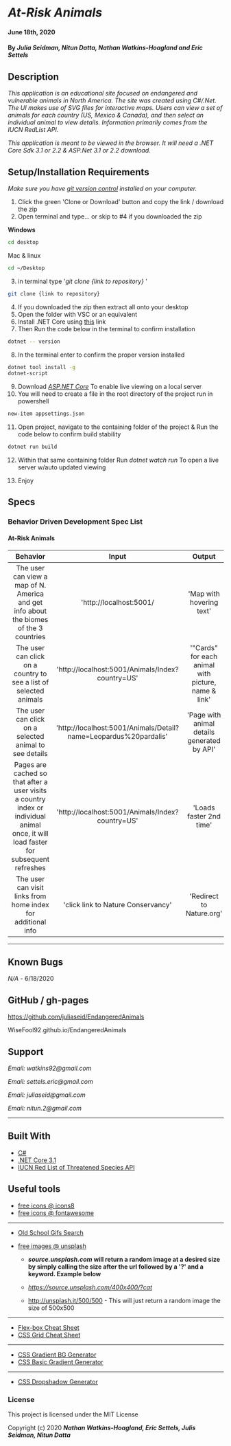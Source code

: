 # _At-Risk Animals_

#### June 18th, 2020

#### By _**Julia Seidman, Nitun Datta, Nathan Watkins-Hoagland and Eric Settels**_

## Description

_This application is an educational site focused on endangered and vulnerable animals in North America. The site was
created using C#/.Net. The UI makes use of SVG files for interactive maps. Users can view a set of animals for each
country (US, Mexico & Canada), and then select an individual animal to view details. Information primarily comes from
the IUCN RedList API._

_This application is meant to be viewed in the browser. It will need a .NET Core Sdk 3.1 or 2.2 & ASP.Net 3.1 or 2.2
download._

## Setup/Installation Requirements

_Make sure you have [git version control](https://git-scm.com/downloads) installed on your computer._

1. Click the green 'Clone or Download' button and copy the link / download the zip
2. Open terminal and type... or skip to #4 if you downloaded the zip

**Windows**

```sh
cd desktop
```

Mac & linux

```sh
cd ~/Desktop
```

3.  in terminal type '_git clone {link to repository}_ '

```sh
git clone {link to repository}
```

4. If you downloaded the zip then extract all onto your desktop
5. Open the folder with VSC or an equivalent
6. Install .NET Core using
   <a href="https://docs.microsoft.com/en-us/dotnet/core/install/runtime?pivots=os-windows">this</a> link
7. Then Run the code below in the terminal to confirm installation

```sh
dotnet -- version
```

8. In the terminal enter to confirm the proper version installed

```sh
dotnet tool install -g
dotnet-script
```

9. Download _[ASP.NET Core](https://dotnet.microsoft.com/download)_ To enable live viewing on a local server
10. You will need to create a file in the root directory of the project run in powershell

```sh
new-item appsettings.json
```

11. Open project, navigate to the containing folder of the project & Run the code below to confirm build stability

```sh
dotnet run build
```

12. Within that same containing folder Run _dotnet watch run_ To open a live server w/auto updated viewing

13. Enjoy

## Specs

### Behavior Driven Development Spec List

#### At-Risk Animals

|                                                               Behavior                                                               |                              Input                               |                       Output                        |
| :----------------------------------------------------------------------------------------------------------------------------------: | :--------------------------------------------------------------: | :-------------------------------------------------: |
|                        The user can view a map of N. America and get info about the biomes of the 3 countries                        |                     'http://localhost:5001/                      |              'Map with hovering text'               |
|                                  The user can click on a country to see a list of selected animals                                   |         'http://localhost:5001/Animals/Index?country=US'         | '"Cards" for each animal with picture, name & link' |
|                                        The user can click on a selected animal to see details                                        | 'http://localhost:5001/Animals/Detail?name=Leopardus%20pardalis' |     'Page with animal details generated by API'     |
| Pages are cached so that after a user visits a country index or individual animal once, it will load faster for subsequent refreshes |         'http://localhost:5001/Animals/Index?country=US'         |               'Loads faster 2nd time'               |
|                                     The user can visit links from home index for additional info                                     |                'click link to Nature Conservancy'                |              'Redirect to Nature.org'               |

---

## Known Bugs

_N/A_ - 6/18/2020

## GitHub / gh-pages

https://github.com/juliaseid/EndangeredAnimals

WiseFool92.github.io/EndangeredAnimals

## Support

_Email: watkins92@gmail.com_

_Email: settels.eric@gmail.com_

_Email: juliaseid@gmail.com_

_Email: nitun.2@gmail.com_

---

## Built With

- [C#](https://docs.microsoft.com/en-us/dotnet/csharp/)
- [.NET Core 3.1](https://dotnet.microsoft.com/download/dotnet-core/3.1)
- [IUCN Red List of Threatened Species API](https://apiv3.iucnredlist.org/api/v3/docs)

## Useful tools

- [free icons @ icons8](https://icons8.com/)
- [free icons @ fontawesome](https://fontawesome.com/)

---

- [Old School Gifs Search](https://gifcities.org/)
- [free images @ unsplash](https://unsplash.com/)

  - **_source.unsplash.com_ will return a random image at a desired size by simply calling the size after the url
    followed by a '?' and a keyword. Example below**

  - _https://source.unsplash.com/400x400/?cat_
  - http://unsplash.it/500/500 - This will just return a random image the size of 500x500

---

- [Flex-box Cheat Sheet](http://yoksel.github.io/flex-cheatsheet/)
- [CSS Grid Cheat Sheet](http://grid.malven.co/)

---

- [CSS Gradient BG Generator](https://mycolor.space/gradient)
- [CSS Basic Gradient Generator](https://cssgradient.io/)

---

- [CSS Dropshadow Generator](https://cssgenerator.org/box-shadow-css-generator.html)

### License

This project is licensed under the MIT License

Copyright (c) 2020 **_Nathan Watkins-Hoagland, Eric Settels, Julis Seidman, Nitun Datta_**
